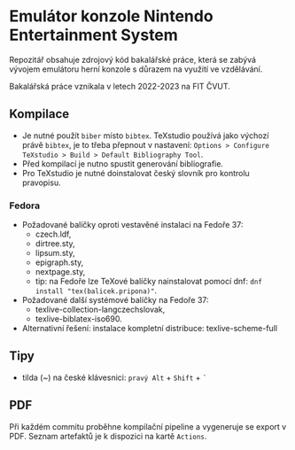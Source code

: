 # Emulátor konzole Nintendo Entertainment System

Repozitář obsahuje zdrojový kód bakalářské práce, která se zabývá vývojem emulátoru herní konzole s důrazem na využití ve vzdělávání.

Bakalářská práce vznikala v letech 2022-2023 na FIT ČVUT.

## Kompilace
- Je nutné použít `biber` místo `bibtex`. TeXstudio používá jako výchozí právě `bibtex`, je to třeba přepnout v nastavení: `Options > Configure TeXstudio > Build > Default Bibliography Tool`.
- Před kompilací je nutno spustit generování bibliografie.
- Pro TeXstudio je nutné doinstalovat český slovník pro kontrolu pravopisu.

### Fedora
- Požadované balíčky oproti vestavěné instalaci na Fedoře 37:
  - czech.ldf,
  - dirtree.sty,
  - lipsum.sty,
  - epigraph.sty,
  - nextpage.sty,
  - tip: na Fedoře lze TeXové balíčky nainstalovat pomocí dnf: `dnf install "tex(balicek.pripona)"`.
- Požadované další systémové balíčky na Fedoře 37:
  - texlive-collection-langczechslovak,
  - texlive-biblatex-iso690.
- Alternativní řešení: instalace kompletní distribuce: texlive-scheme-full

## Tipy
- tilda (~) na české klávesnici: `pravý Alt` + `Shift` + `` ` ``

## PDF
Při každém commitu proběhne kompilační pipeline a vygeneruje se export v PDF. Seznam artefaktů je k dispozici na kartě `Actions`.
